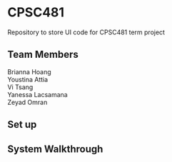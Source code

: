# CPSC481
Repository to store UI code for CPSC481 term project

## Team Members
Brianna Hoang <br>
Youstina Attia<br>
Vi Tsang<br>
Yanessa Lacsamana<br>
Zeyad Omran<br>


## Set up


## System Walkthrough


